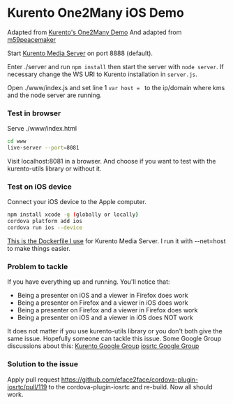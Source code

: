 # Kurento One2Many iOS Demo

Adapted from [Kurento's One2Many Demo](https://github.com/Kurento/kurento-tutorial-node/tree/master/kurento-one2many-call)
And adapted from [m59peacemaker](https://github.com/m59peacemaker/kurento-one2many-iOS)

Start [Kurento Media Server](https://www.kurento.org/docs/current/installation_guide.html) on port 8888 (default).

Enter ./server and run `npm install` then start the server with `node server`. If necessary change the WS URI to Kurento installation in `server.js`.

Open ./www/index.js and set line 1 `var host = ` to the ip/domain where kms and the node server are running.

### Test in browser

Serve ./www/index.html

```sh
cd www
live-server --port=8081
```

Visit localhost:8081 in a browser. And choose if you want to test with the kurento-utils library or without it.

### Test on iOS device

Connect your iOS device to the Apple computer.

```sh
npm install xcode -g (globally or locally)
cordova platform add ios
cordova run ios --device
```

[This is the Dockerfile I use](http://pastebin.com/3ih5cqA2) for Kurento Media Server. I run it with --net=host to make things easier.

### Problem to tackle

If you have everything up and running. You'll notice that:

* Being a presenter on iOS and a viewer in Firefox does work
* Being a presenter on Firefox and a viewer in iOS does work
* Being a presenter on Firefox and a viewer in Firefox does work
* Being a presenter on iOS and a viewer in iOS does NOT work

It does not matter if you use kurento-utils library or you don't both give the same issue.
Hopefully someone can tackle this issue.
Some Google Group discussions about this:
[Kurento Google Group](https://groups.google.com/d/msg/kurento/7isKmw3zH_Y/jHqu3mBNGQAJ)
[iosrtc Google Group](https://groups.google.com/forum/#!topic/cordova-plugin-iosrtc/LXAxyw0x2Wo)

### Solution to the issue

Apply pull request https://github.com/eface2face/cordova-plugin-iosrtc/pull/119 to the cordova-plugin-iosrtc and
re-build. Now all should work.